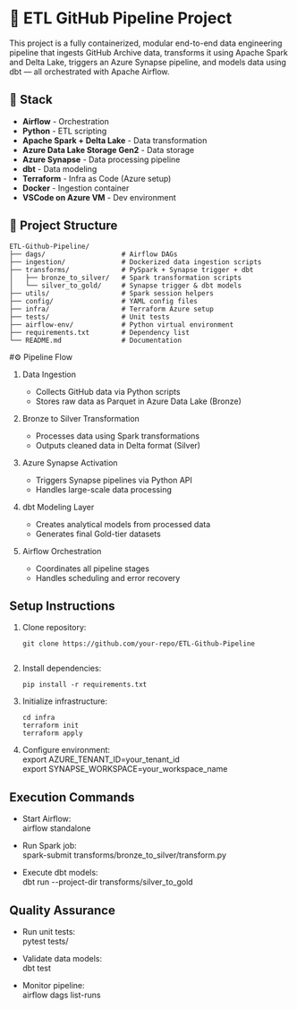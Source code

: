 # 🚀 ETL GitHub Pipeline Project

This project is a fully containerized, modular end-to-end data engineering pipeline that ingests GitHub Archive data, transforms it using Apache Spark and Delta Lake, triggers an Azure Synapse pipeline, and models data using dbt — all orchestrated with Apache Airflow.

## 🔧 Stack

- **Airflow** - Orchestration  
- **Python** - ETL scripting  
- **Apache Spark + Delta Lake** - Data transformation  
- **Azure Data Lake Storage Gen2** - Data storage  
- **Azure Synapse** - Data processing pipeline  
- **dbt** - Data modeling  
- **Terraform** - Infra as Code (Azure setup)  
- **Docker** - Ingestion container  
- **VSCode on Azure VM** - Dev environment  

## 📁 Project Structure

```text
ETL-Github-Pipeline/
├── dags/                   # Airflow DAGs
├── ingestion/              # Dockerized data ingestion scripts
├── transforms/             # PySpark + Synapse trigger + dbt
│   ├── bronze_to_silver/   # Spark transformation scripts
│   └── silver_to_gold/     # Synapse trigger & dbt models
├── utils/                  # Spark session helpers
├── config/                 # YAML config files
├── infra/                  # Terraform Azure setup
├── tests/                  # Unit tests
├── airflow-env/            # Python virtual environment
├── requirements.txt        # Dependency list
└── README.md               # Documentation
```
#⚙️ Pipeline Flow
1. Data Ingestion  
   - Collects GitHub data via Python scripts  
   - Stores raw data as Parquet in Azure Data Lake (Bronze)  

2. Bronze to Silver Transformation  
   - Processes data using Spark transformations  
   - Outputs cleaned data in Delta format (Silver)  

3. Azure Synapse Activation  
   - Triggers Synapse pipelines via Python API  
   - Handles large-scale data processing  

4. dbt Modeling Layer  
   - Creates analytical models from processed data  
   - Generates final Gold-tier datasets  

5. Airflow Orchestration  
   - Coordinates all pipeline stages  
   - Handles scheduling and error recovery  

## Setup Instructions
1. Clone repository:
   ```
   git clone https://github.com/your-repo/ETL-Github-Pipeline  
  
3. Install dependencies:
   ```
   pip install -r requirements.txt  

5. Initialize infrastructure:
   ```
   cd infra  
   terraform init  
   terraform apply  

7. Configure environment:  
   export AZURE_TENANT_ID=your_tenant_id  
   export SYNAPSE_WORKSPACE=your_workspace_name  

## Execution Commands
- Start Airflow:  
  airflow standalone  

- Run Spark job:  
  spark-submit transforms/bronze_to_silver/transform.py  

- Execute dbt models:  
  dbt run --project-dir transforms/silver_to_gold  

## Quality Assurance
- Run unit tests:  
  pytest tests/  

- Validate data models:  
  dbt test  

- Monitor pipeline:  
  airflow dags list-runs  
